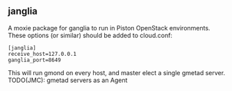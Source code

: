 janglia
-------

A moxie package for ganglia to run in Piston OpenStack environments.
These options (or similar) should be added to cloud.conf:

```
[janglia]
receive_host=127.0.0.1
ganglia_port=8649
```

This will run gmond on every host, and master elect a single gmetad server.
TODO(JMC): gmetad servers as an Agent
